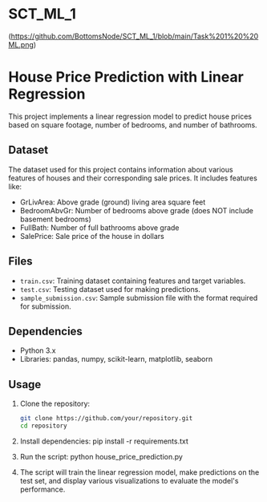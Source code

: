 # SCT_ML_1
<img>(https://github.com/BottomsNode/SCT_ML_1/blob/main/Task%201%20%20ML.png)</img>

# House Price Prediction with Linear Regression

This project implements a linear regression model to predict house prices based on square footage, number of bedrooms, and number of bathrooms.

## Dataset

The dataset used for this project contains information about various features of houses and their corresponding sale prices. It includes features like:
- GrLivArea: Above grade (ground) living area square feet
- BedroomAbvGr: Number of bedrooms above grade (does NOT include basement bedrooms)
- FullBath: Number of full bathrooms above grade
- SalePrice: Sale price of the house in dollars

## Files

- `train.csv`: Training dataset containing features and target variables.
- `test.csv`: Testing dataset used for making predictions.
- `sample_submission.csv`: Sample submission file with the format required for submission.

## Dependencies

- Python 3.x
- Libraries: pandas, numpy, scikit-learn, matplotlib, seaborn

## Usage

1. Clone the repository:
   ```bash
   git clone https://github.com/your/repository.git
   cd repository
   
2. Install dependencies:
   pip install -r requirements.txt

3. Run the script:
   python house_price_prediction.py

4. The script will train the linear regression model, make predictions on the test set, and display various visualizations to evaluate the model's performance.
